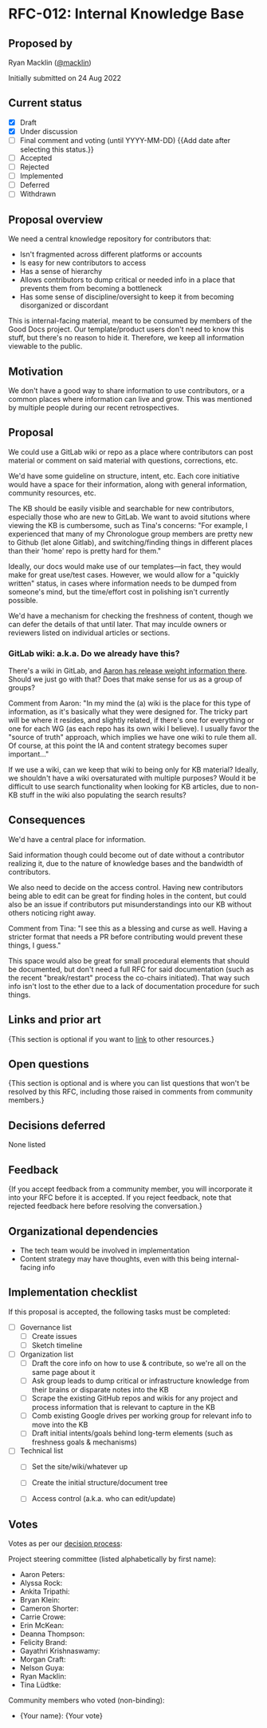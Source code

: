 # RFC-012: Internal Knowledge Base
## Proposed by

Ryan Macklin ([@macklin](https://thegooddocs.slack.com/team/U01DYRWG43X))

Initially submitted on 24 Aug 2022

## Current status

- [x] Draft
- [x] Under discussion
- [ ] Final comment and voting (until YYYY-MM-DD) {{Add date after selecting this status.}}
- [ ] Accepted
- [ ] Rejected
- [ ] Implemented
- [ ] Deferred
- [ ] Withdrawn

## Proposal overview

We need a central knowledge repository for contributors that:
* Isn't fragmented across different platforms or accounts
* Is easy for new contributors to access
* Has a sense of hierarchy
* Allows contributors to dump critical or needed info in a place that prevents them from becoming a bottleneck
* Has some sense of discipline/oversight to keep it from becoming disorganized or discordant

This is internal-facing material, meant to be consumed by members of the Good Docs project. Our template/product users don't need to know this stuff, but there's no reason to hide it. Therefore, we keep all information viewable to the public.

## Motivation

We don't have a good way to share information to use contributors, or a common places where information can live and grow. This was mentioned by multiple people during our recent retrospectives.

## Proposal

We could use a GitLab wiki or repo as a place where contributors can post material or comment on said material with questions, corrections, etc.

We'd have some guideline on structure, intent, etc. Each core initiative would have a space for their information, along with general information, community resources, etc.

The KB should be easily visible and searchable for new contributors, especially those who are new to GitLab. We want to avoid situtions where viewing the KB is cumbersome, such as Tina's concerns: "For example, I experienced that many of my Chronologue group members are pretty new to Github (let alone Gitlab), and switching/finding things in different places than their 'home' repo is pretty hard for them."

Ideally, our docs would make use of our templates—in fact, they would make for great use/test cases. However, we would allow for a "quickly written" status, in cases where information needs to be dumped from someone's mind, but the time/effort cost in polishing isn't currently possible.

We'd have a mechanism for checking the freshness of content, though we can defer the details of that until later. That may inculde owners or reviewers listed on individual articles or sections.

### GitLab wiki: a.k.a. Do we already have this?
There's a wiki in GitLab, and [Aaron has release weight information there](https://gitlab.com/tgdp/governance/-/wikis/Guide-to-assigning-weight-scores-to-issues-and-epics-%28release-planning%29). Should we just go with that? Does that make sense for us as a group of groups?

Comment from Aaron: "In my mind the (a) wiki is the place for this type of information, as it's basically what they were designed for. The tricky part will be where it resides, and slightly related, if there's one for everything or one for each WG (as each repo has its own wiki I believe). I usually favor the "source of truth" approach, which implies we have one wiki to rule them all. Of course, at this point the IA and content strategy becomes super important..."

If we use a wiki, can we keep that wiki to being only for KB material? Ideally, we shouldn't have a wiki oversaturated with multiple purposes? Would it be difficult to use search functionality when looking for KB articles, due to non-KB stuff in the wiki also populating the search results?

## Consequences

We'd have a central place for information.

Said information though could become out of date without a contributor realizing it, due to the nature of knowledge bases and the bandwidth of contributors.

We also need to decide on the access control. Having new contributors being able to edit can be great for finding holes in the content, but could also be an issue if contributors put misunderstandings into our KB without others noticing right away.

Comment from Tina: "I see this as a blessing and curse as well. Having a stricter format that needs a PR before contributing would prevent these things, I guess."

This space would also be great for small procedural elements that should be documented, but don't need a full RFC for said documentation (such as the recent "break/restart" process the co-chairs initiated). That way such info isn't lost to the ether due to a lack of documentation procedure for such things.

## Links and prior art

{This section is optional if you want to [link](https://example.com) to other resources.}


## Open questions

{This section is optional and is where you can list questions that won't be resolved by this RFC, including those raised in comments from community members.}


## Decisions deferred

None listed

## Feedback

{If you accept feedback from a community member, you will incorporate it into your RFC before it is accepted.
If you reject feedback, note that rejected feedback here before resolving the conversation.}

## Organizational dependencies

* The tech team would be involved in implementation
* Content strategy may have thoughts, even with this being internal-facing info

## Implementation checklist

If this proposal is accepted, the following tasks must be completed:

- [ ] Governance list
  - [ ] Create issues
  - [ ] Sketch timeline
- [ ] Organization list
  - [ ] Draft the core info on how to use & contribute, so we're all on the same page about it
  - [ ] Ask group leads to dump critical or infrastructure knowledge from their brains or disparate notes into the KB
  - [ ] Scrape the existing GitHub repos and wikis for any project and process information that is relevant to capture in the KB
  - [ ] Comb existing Google drives per working group for relevant info to move into the KB
  - [ ] Draft initial intents/goals behind long-term elements (such as freshness goals & mechanisms)
- [ ] Technical list
  - [ ] Set the site/wiki/whatever up
  - [ ] Create the initial structure/document tree
  - [ ] Access control (a.k.a. who can edit/update)


## Votes

Votes as per our [decision process](https://thegooddocsproject.dev/decisions/):

Project steering committee (listed alphabetically by first name):

- Aaron Peters:
- Alyssa Rock:
- Ankita Tripathi:
- Bryan Klein:
- Cameron Shorter:
- Carrie Crowe:
- Erin McKean:
- Deanna Thompson:
- Felicity Brand:
- Gayathri Krishnaswamy:
- Morgan Craft:
- Nelson Guya:
- Ryan Macklin:
- Tina Lüdtke:


Community members who voted (non-binding):

- {Your name}: {Your vote}